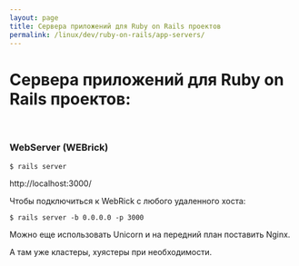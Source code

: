 ```yaml
---
layout: page
title: Сервера приложений для Ruby on Rails проектов
permalink: /linux/dev/ruby-on-rails/app-servers/
---
```



# Сервера приложений для Ruby on Rails проектов:


<br/>

### WebServer (WEBrick)

    $ rails server

http://localhost:3000/


Чтобы подключиться к WebRick с любого удаленного хоста:

    $ rails server -b 0.0.0.0 -p 3000



Можно еще использовать Unicorn и на передний план поставить Nginx.

А там уже кластеры, хуястеры при необходимости.
